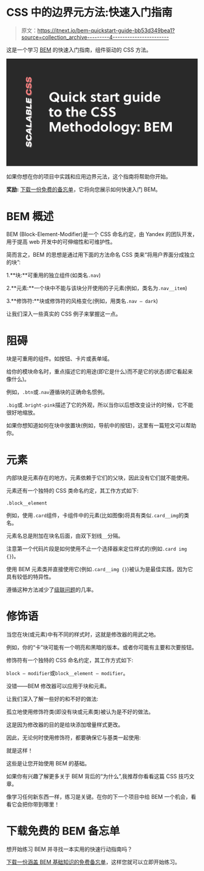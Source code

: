 # CSS 中的边界元方法:快速入门指南

> 原文：<https://itnext.io/bem-quickstart-guide-bb53d349bea1?source=collection_archive---------4----------------------->

这是一个学习 [BEM](https://en.bem.info/methodology/) 的快速入门指南，组件驱动的 CSS 方法。

![](img/85dfdc3a4fa1b791cf10503b5d794d5d.png)

如果你想在你的项目中实践和应用边界元法，这个指南将帮助你开始。

**奖励:** [下载一份免费的备忘单](https://scalablecss.com/resource/bem-cheat-sheet/)，它将向您展示如何快速入门 BEM。

# BEM 概述

BEM (Block-Element-Modifier)是一个 CSS 命名约定，由 Yandex 的团队开发，用于提高 web 开发中的可伸缩性和可维护性。

简而言之，BEM 的思想是通过用下面的方法命名 CSS 类来“将用户界面分成独立的块”:

1.**块:**可重用的独立组件(如类名`.nav`)

2.**元素:**一个块中不能与该块分开使用的子元素(例如，类名为`.nav__item`)

3.**修饰符:**块或修饰符的风格变化(例如，用类名`.nav — dark`)

让我们深入一些真实的 CSS 例子来掌握这一点。

# 阻碍

块是可重用的组件。如按钮、卡片或表单域。

给你的模块命名时，重点描述它的用途(即它是什么)而不是它的状态(即它看起来像什么)。

例如，`.btn`或`.nav`遵循块的正确命名惯例。

`.big`或`.bright-pink`描述了它的外观，所以当你以后想改变设计的时候，它不能很好地缩放。

如果你想知道如何在块中放置块(例如，导航中的按钮)，这里有一篇短文可以帮助你。

# 元素

内部块是元素存在的地方。元素依赖于它们的父块，因此没有它们就不能使用。

元素还有一个独特的 CSS 类命名约定，其工作方式如下:

`.block__element`

例如，使用`.card`组件，卡组件中的元素(比如图像)将具有类似`.card__img`的类名。

元素名总是附加在块名后面，由双下划线`__`分隔。

注意第一个代码片段是如何使用不止一个选择器来定位样式的(例如`.card img {}`)。

使用 BEM 元素类并直接使用它(例如`.card__img {}`)被认为是最佳实践，因为它具有较低的特异性。

遵循这种方法减少了[级联问题](https://www.smashingmagazine.com/2016/06/battling-bem-extended-edition-common-problems-and-how-to-avoid-them/)的几率。

# 修饰语

当您在块(或元素)中有不同的样式时，这就是修改器的用武之地。

例如，你的“卡”块可能有一个明亮和黑暗的版本。或者你可能有主要和次要按钮。

修饰符有一个独特的 CSS 命名约定，其工作方式如下:

`block — modifier`或`block__element — modifier`。

没错——BEM 修改器可以应用于块和元素。

让我们深入了解一些好的和不好的做法:

孤立地使用修饰符类(即没有块或元素类)被认为是不好的做法。

这是因为修改器的目的是给块添加增量样式更改。

因此，无论何时使用修饰符，都要确保它与基类一起使用:

就是这样！

这些是让您开始使用 BEM 的基础。

如果你有兴趣了解更多关于 BEM 背后的“为什么”,我推荐你看看这篇 CSS 技巧文章。

像学习任何新东西一样，练习是关键。在你的下一个项目中给 BEM 一个机会，看看它会把你带到哪里！

# 下载免费的 BEM 备忘单

想开始练习 BEM 并寻找一本实用的快速行动指南吗？

[下载一份涵盖 BEM 基础知识的免费备忘单](https://scalablecss.com/resource/bem-cheat-sheet)，这样您就可以立即开始练习。